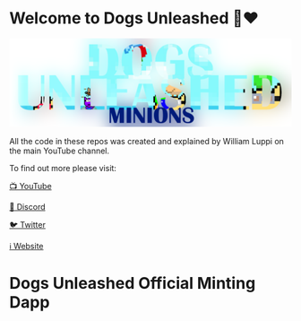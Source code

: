# Welcome to Dogs Unleashed 🐾♥

![](https://github.com/WilliamLuppi/Dogs-Unleashed-Minions-Smart-Contract/blob/main/DU%20Minions%20Logo.png)

All the code in these repos was created and explained by William Luppi on the main YouTube channel.

To find out more please visit:

[📺 YouTube](https://www.youtube.com/c/WilliamLuppi)

[🐶 Discord](https://discord.gg/Fe579jP8Pr)

[🐦 Twitter](https://twitter.com/williamlnfts)

[ℹ️ Website](https://dogsunleashednft.com)

# Dogs Unleashed Official Minting Dapp
